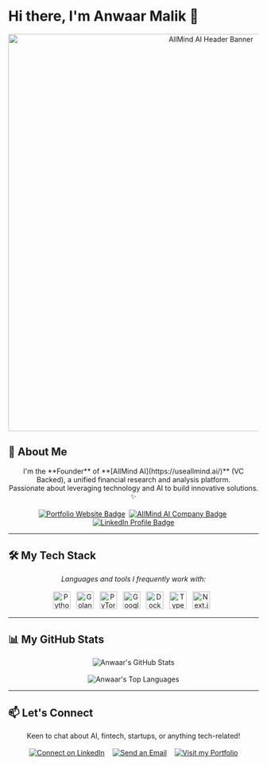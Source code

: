 # Hi there, I'm Anwaar Malik 👋

<p align="center">
  <a href="https://useallmind.ai/" target="_blank" rel="noopener noreferrer">
    <img src="https://mir-s3-cdn-cf.behance.net/project_modules/max_1200/4ff07986208593.5d9a654e92f36.gif" alt="AllMind AI Header Banner" width="800"/>
  </a>
</p>

## 🚀 About Me

<p align="center">
  I'm the **Founder** of **[AllMind AI](https://useallmind.ai/)** (VC Backed), a unified financial research and analysis platform.
  <br/>
  Passionate about leveraging technology and AI to build innovative solutions. ✨
  <br/>
  <br/>
  <a href="https://anwaarmalik.dev/" target="_blank" rel="noopener noreferrer"><img src="https://img.shields.io/badge/Portfolio-AnwaarMalik.dev-blue?style=for-the-badge&logo=google-chrome&logoColor=white" alt="Portfolio Website Badge"></a> 
  <a href="https://useallmind.ai/" target="_blank" rel="noopener noreferrer"><img src="https://img.shields.io/badge/Company-AllMind%20AI-success?style=for-the-badge" alt="AllMind AI Company Badge"></a> 
  <a href="https://www.linkedin.com/in/anwaarmalik/" target="_blank" rel="noopener noreferrer"><img src="https://img.shields.io/badge/LinkedIn-0A66C2?style=for-the-badge&logo=linkedin&logoColor=white" alt="LinkedIn Profile Badge"></a>
  <!-- Add other relevant badges like Twitter here if desired -->
  <!-- e.g., <a href="YOUR_TWITTER_URL" target="_blank" rel="noopener noreferrer"><img src="https://img.shields.io/badge/Twitter-1DA1F2?style=for-the-badge&logo=twitter&logoColor=white" alt="Twitter Profile Badge"></a> -->
</p>

---

## 🛠️ My Tech Stack

<p align="center">
  <em>Languages and tools I frequently work with:</em>
  <br/><br/>
  <!-- Icons ordered by preference/frequency. Find icons via https://simpleicons.org/ -->
  <img height="35" src="https://cdn.simpleicons.org/python/3776AB" alt="Python" title="Python"/>  
  <img height="35" src="https://cdn.simpleicons.org/go/00ADD8" alt="Golang" title="Golang"/>  
  <img height="35" src="https://cdn.simpleicons.org/pytorch/EE4C2C" alt="PyTorch" title="PyTorch"/>  
  <img height="35" src="https://cdn.simpleicons.org/googlecloud/4285F4" alt="Google Cloud" title="Google Cloud Platform"/>  
  <img height="35" src="https://cdn.simpleicons.org/docker/2496ED" alt="Docker" title="Docker"/>  
  <img height="35" src="https://cdn.simpleicons.org/typescript/3178C6" alt="TypeScript" title="TypeScript"/>  
  <img height="35" src="https://cdn.simpleicons.org/nextdotjs/000000" alt="Next.js" title="Next.js"/>  
  <!-- Add any other key tools -->
  <!-- Example: <img height="35" src="https://cdn.simpleicons.org/git/F05032" alt="Git" title="Git"/> -->
</p>

---

## 📊 My GitHub Stats

<div align="center">
  <!-- Using the official github-readme-stats URL for better reliability -->
  <!-- Replace 'Anthologycodes' with your GitHub username if different -->
  <img src="https://github-readme-stats.vercel.app/api?username=Anthologycodes&count_private=true&show_icons=true&theme=tokyonight&hide_border=true&include_all_commits=true" alt="Anwaar's GitHub Stats"/>
  <br/><br/>
  <img src="https://github-readme-stats.vercel.app/api/top-langs/?username=Anthologycodes&layout=compact&theme=tokyonight&hide_border=true&langs_count=8" alt="Anwaar's Top Languages"/>
</div>

<!-- Optional: Add GitHub Streak Stats -->
<!-- <p align="center">
  <img src="https://github-readme-streak-stats.herokuapp.com/?user=Anthologycodes&theme=tokyonight&hide_border=true" alt="GitHub Streak Stats"/>
</p> -->

---

## 📫 Let's Connect

<p align="center">
  Keen to chat about AI, fintech, startups, or anything tech-related!
  <br/><br/>
    <a href="https://www.linkedin.com/in/anwaarmalik/" target="_blank" rel="noopener noreferrer"><img src="https://img.shields.io/badge/LinkedIn-0077B5?style=for-the-badge&logo=linkedin&logoColor=white" alt="Connect on LinkedIn"></a>   
    <a href="mailto:anwaarmalik@allmindinvestments.com" target="_blank" rel="noopener noreferrer"><img src="https://img.shields.io/badge/Email-D14836?style=for-the-badge&logo=gmail&logoColor=white" alt="Send an Email"></a>   
    <a href="https://anwaarmalik.dev/" target="_blank" rel="noopener noreferrer"><img src="https://img.shields.io/badge/Website-4285F4?style=for-the-badge&logo=google-chrome&logoColor=white" alt="Visit my Portfolio"></a>
    <!-- Add other relevant links like Twitter, DEV.to, Calendly etc. -->
    <!-- Example: <a href="YOUR_CALENDLY_LINK" target="_blank" rel="noopener noreferrer"><img src="https://img.shields.io/badge/Book%20a%20Chat-006BFF?style=for-the-badge&logo=calendly&logoColor=white" alt="Book a Chat"></a> -->
</p>

<!-- Optional: Footer with last updated date -->
<!-- <p align="center">
  <img src="https://komarev.com/ghpvc/?username=Anthologycodes&label=Profile%20views&color=blueviolet&style=flat-square" alt="profile views count"/>
  <br/>
  <small>Last updated: April 24, 2025</small>
</p> -->
